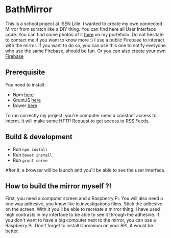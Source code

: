 # BathMirror

This is a school project at ISEN Lille. I wanted to create my own connected Mirror from scratch like a DIY thing. You can find here all User Interface code. You can find some photos of it
[here](http://bwaels.io) on my portefolio. Do not hesitate to contact me if you want to know more :)
I use a public Firebase to interact with the mirror. If you want to do so, you can use this one to notify everyone who use the same Firebase, should be fun. Or you can also create your own [Firebase](https://www.firebase.com/)

## Prerequisite
You need to install :

- Npm [here](https://github.com/npm/npm)
- GruntJS [here](http://gruntjs.com/)
- Bower [here](http://bower.io/)

To run correctly my project, you're computer need a constant access to internt. It will make some HTTP Request to get access to RSS Feeds.

## Build & development

- Run `npm install`
- Run `bower install`
- Run `grunt serve`

After it, a browser will be launch and you'll be able to see the user interface.


## How to build the mirror myself ?!
First, you need a computer screen and a Raspberry Pi. You will also need a one way adhesive, you know like in investigations films. Stick the adhesive on the screen. With it you'll be able to recreate a mirror thing.
I have used high contrasts in my interface to be able to see it through the adhesive.
If you don't want to have a big computer next to the mirror, you can use a Raspberry Pi. Don't forget to install Chromium on your RPI, it would be better.
